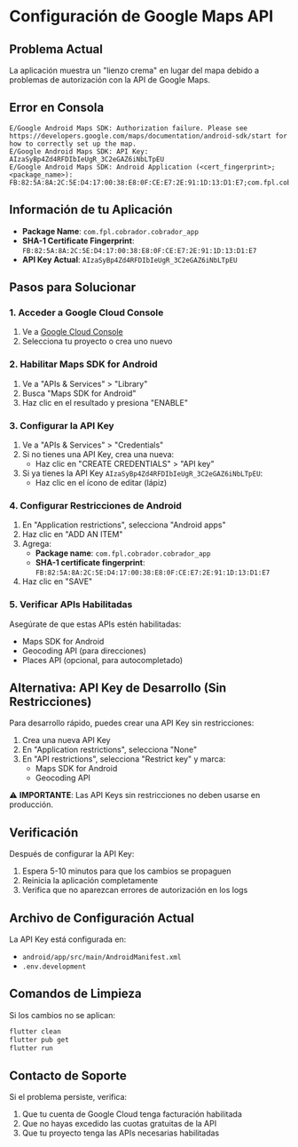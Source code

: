 # Configuración de Google Maps API

## Problema Actual
La aplicación muestra un "lienzo crema" en lugar del mapa debido a problemas de autorización con la API de Google Maps.

## Error en Consola
```
E/Google Android Maps SDK: Authorization failure. Please see https://developers.google.com/maps/documentation/android-sdk/start for how to correctly set up the map.
E/Google Android Maps SDK: API Key: AIzaSyBp4Zd4RFDIbIeUgR_3C2eGAZ6iNbLTpEU
E/Google Android Maps SDK: Android Application (<cert_fingerprint>;<package_name>): FB:82:5A:8A:2C:5E:D4:17:00:38:E8:0F:CE:E7:2E:91:1D:13:D1:E7;com.fpl.cobrador.cobrador_app
```

## Información de tu Aplicación
- **Package Name**: `com.fpl.cobrador.cobrador_app`
- **SHA-1 Certificate Fingerprint**: `FB:82:5A:8A:2C:5E:D4:17:00:38:E8:0F:CE:E7:2E:91:1D:13:D1:E7`
- **API Key Actual**: `AIzaSyBp4Zd4RFDIbIeUgR_3C2eGAZ6iNbLTpEU`

## Pasos para Solucionar

### 1. Acceder a Google Cloud Console
1. Ve a [Google Cloud Console](https://console.cloud.google.com/)
2. Selecciona tu proyecto o crea uno nuevo

### 2. Habilitar Maps SDK for Android
1. Ve a "APIs & Services" > "Library"
2. Busca "Maps SDK for Android"
3. Haz clic en el resultado y presiona "ENABLE"

### 3. Configurar la API Key
1. Ve a "APIs & Services" > "Credentials"
2. Si no tienes una API Key, crea una nueva:
   - Haz clic en "CREATE CREDENTIALS" > "API key"
3. Si ya tienes la API Key `AIzaSyBp4Zd4RFDIbIeUgR_3C2eGAZ6iNbLTpEU`:
   - Haz clic en el ícono de editar (lápiz)

### 4. Configurar Restricciones de Android
1. En "Application restrictions", selecciona "Android apps"
2. Haz clic en "ADD AN ITEM"
3. Agrega:
   - **Package name**: `com.fpl.cobrador.cobrador_app`
   - **SHA-1 certificate fingerprint**: `FB:82:5A:8A:2C:5E:D4:17:00:38:E8:0F:CE:E7:2E:91:1D:13:D1:E7`
4. Haz clic en "SAVE"

### 5. Verificar APIs Habilitadas
Asegúrate de que estas APIs estén habilitadas:
- Maps SDK for Android
- Geocoding API (para direcciones)
- Places API (opcional, para autocompletado)

## Alternativa: API Key de Desarrollo (Sin Restricciones)
Para desarrollo rápido, puedes crear una API Key sin restricciones:

1. Crea una nueva API Key
2. En "Application restrictions", selecciona "None"
3. En "API restrictions", selecciona "Restrict key" y marca:
   - Maps SDK for Android
   - Geocoding API

⚠️ **IMPORTANTE**: Las API Keys sin restricciones no deben usarse en producción.

## Verificación
Después de configurar la API Key:

1. Espera 5-10 minutos para que los cambios se propaguen
2. Reinicia la aplicación completamente
3. Verifica que no aparezcan errores de autorización en los logs

## Archivo de Configuración Actual
La API Key está configurada en:
- `android/app/src/main/AndroidManifest.xml`
- `.env.development`

## Comandos de Limpieza
Si los cambios no se aplican:
```bash
flutter clean
flutter pub get
flutter run
```

## Contacto de Soporte
Si el problema persiste, verifica:
1. Que tu cuenta de Google Cloud tenga facturación habilitada
2. Que no hayas excedido las cuotas gratuitas de la API
3. Que tu proyecto tenga las APIs necesarias habilitadas
